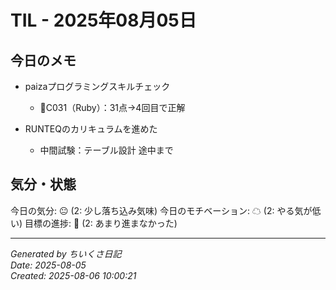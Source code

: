 # TIL - 2025年08月05日

## 今日のメモ
 - paizaプログラミングスキルチェック
	 - 👑C031（Ruby）：31点→4回目で正解
 - RUNTEQのカリキュラムを進めた

	 - 中間試験：テーブル設計 途中まで

## 気分・状態
今日の気分: 😐 (2: 少し落ち込み気味)
今日のモチベーション: ☁ (2: やる気が低い)
目標の進捗: 🌰 (2: あまり進まなかった)

---
*Generated by ちいくさ日記*  
*Date: 2025-08-05*  
*Created: 2025-08-06 10:00:21*
